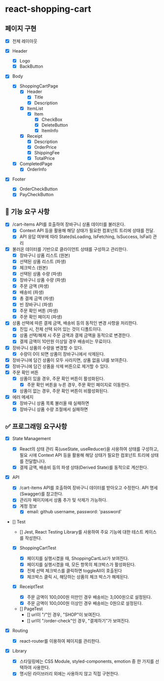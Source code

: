 # react-shopping-cart

## 페이지 구현

- [x] 전체 레이아웃

- [x] Header
  - [x] Logo
  - [x] BackButton
- [x] Body
  - [x] ShoppingCartPage
    - [x] Header
      - [x] Title
      - [x] Description
    - [x] ItemList
      - [x] Item
        - [x] CheckBox
        - [x] DeleteButton
        - [x] ItemInfo
    - [x] Receipt
      - [x] Description
      - [x] OrderPrice
      - [x] ShippingFee
      - [x] TotalPrice
  - [x] CompletedPage
    - [x] OrderInfo
- [x] Footer
  - [x] OrderCheckButton
  - [x] PayCheckButton

## 🎯 기능 요구 사항

- [x] /cart-items API를 호출하여 장바구니 상품 데이터를 불러온다.
  - [x] Context API 등을 활용해 해당 상태가 필요한 컴포넌트 트리에 상태를 전달.
  - [x] API 응답 여부에 따라 State(IsLoading, IsFetching, IsSuccess, IsFail) 관리
- [x] 불러온 데이터를 기반으로 클라이언트 상태를 구성하고 관리한다.
  - [x] 장바구니 상품 리스트 (원본)
  - [x] 선택된 상품 리스트 (파생)
  - [x] 체크박스 (원본)
  - [x] 선택된 상품 수량 (파생)
  - [x] 장바구니 상품 수량 (파생)
  - [x] 주문 금액 (파생)
  - [x] 배송비 (파생)
  - [x] 총 결제 금액 (파생)
  - [x] 빈 장바구니 (파생)
  - [x] 주문 확인 버튼 (파생)
  - [x] 주문 확인 페이지 (파생)
- [x] 상품 선택에 따른 결제 금액, 배송비 등의 동적인 변경 사항을 처리한다.
  - [x] 진입 시, 전체 선택 되어 있는 것이 디폴트이다.
  - [x] 상품 선택/해제 시 주문 금액과 결제 금액을 동적으로 변경한다.
  - [x] 결제 금액이 10만원 이상일 경우 배송비는 무료이다.
- [x] 장바구니 상품의 수량을 변경할 수 있다.
  - [x] 수량이 0이 되면 상품이 장바구니에서 삭제된다.
- [x] 장바구니에 담긴 상품이 모두 사라지면, 상품 없음 UI를 보여준다.
- [x] 장바구니에 담긴 상품을 삭제 버튼으로 제거할 수 있다.
- [x] 주문 확인 버튼
  - [x] 상품이 있을 경우, 주문 확인 버튼이 활성화된다.
    - [x] 주문 확인 버튼을 누른 경우, 주문 확인 페이지로 이동한다.
  - [x] 상품이 없는 경우, 주문 확인 버튼이 비활성화된다.
- [x] 에러 메세지
  - [x] 장바구니 상품 목록 불러올 때 실패하면
  - [x] 장바구니 상품 수량 조절에서 실패하면

## ✅ 프로그래밍 요구사항

- [x] State Management

  - [x] React의 상태 관리 훅(useState, useReducer)을 사용하여 상태를 구성하고, 필요 시에 Context API 등을 활용해 해당 상태가 필요한 컴포넌트 트리에 상태를 전달합니다.
  - [x] 결제 금액, 배송비 등의 파생 상태(Derived State)를 동적으로 계산한다.

- [x] API

  - [x] /cart-items API를 호출하여 장바구니 데이터를 받아오고 수정한다. API 명세(Swagger)를 참고한다.
  - [x] 관리자 페이지에서 상품 추가 및 삭제가 가능하다.
  - [x] 계정 정보
    - [x] email: github username, password: 'password'

- [] Test

  - [] Jest, React Testing Library를 사용하여 주요 기능에 대한 테스트 케이스를 작성한다.
  - [x] ShoppingCartTest

    - [x] 페이지를 실행시켰을 때, ShoppingCartList가 보여진다.
    - [x] 페이지를 실행시켰을 때, 모든 항목의 체크박스가 활성화된다.
    - [x] 전체 선택 체크박스를 클릭하면 toggleAll이 호출된다
    - [x] 체크박스 클릭 시, 해당하는 상품의 체크 박스가 해제된다.

  - [x] ReceiptTest

    - [x] 주문 금액이 100,000원 미만인 경우 배송비는 3,000원으로 설정된다.
    - [x] 주문 금액이 100,000원 이상인 경우 배송비는 0원으로 설정된다.

  - [] PageTest
    - [] url이 "/"인 경우, "SHOP"이 보여진다.
    - [] url이 "/order-check"인 경우, "결제하기"가 보여진다.

- [x] Routing

  - [x] react-router를 이용하여 페이지를 관리한다.

- [x] Library
  - [x] 스타일링에는 CSS Module, styled-components, emotion 중 한 가지를 선택하여 사용한다.
  - [x] 명시된 라이브러리 외에는 사용하지 않고 직접 구현한다.
